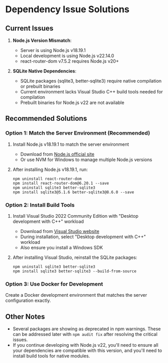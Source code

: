 # Dependency Issue Solutions

## Current Issues

1. **Node.js Version Mismatch**:
   - Server is using Node.js v18.19.1
   - Local development is using Node.js v22.14.0
   - react-router-dom v7.5.2 requires Node.js v20+

2. **SQLite Native Dependencies**:
   - SQLite packages (sqlite3, better-sqlite3) require native compilation or prebuilt binaries
   - Current environment lacks Visual Studio C++ build tools needed for compilation
   - Prebuilt binaries for Node.js v22 are not available

## Recommended Solutions

### Option 1: Match the Server Environment (Recommended)

1. Install Node.js v18.19.1 to match the server environment
   - Download from [Node.js official site](https://nodejs.org/download/release/v18.19.1/)
   - Or use NVM for Windows to manage multiple Node.js versions

2. After installing Node.js v18.19.1, run:
   ```
   npm uninstall react-router-dom
   npm install react-router-dom@6.20.1 --save
   npm uninstall sqlite3 better-sqlite3
   npm install sqlite3@5.1.6 better-sqlite3@8.6.0 --save
   ```

### Option 2: Install Build Tools

1. Install Visual Studio 2022 Community Edition with "Desktop development with C++" workload
   - Download from [Visual Studio website](https://visualstudio.microsoft.com/vs/community/)
   - During installation, select "Desktop development with C++" workload
   - Also ensure you install a Windows SDK

2. After installing Visual Studio, reinstall the SQLite packages:
   ```
   npm uninstall sqlite3 better-sqlite3
   npm install sqlite3 better-sqlite3 --build-from-source
   ```

### Option 3: Use Docker for Development

Create a Docker development environment that matches the server configuration exactly.

## Other Notes

- Several packages are showing as deprecated in npm warnings. These can be addressed later with `npm audit fix` after resolving the critical issues.
- If you continue developing with Node.js v22, you'll need to ensure all your dependencies are compatible with this version, and you'll need to install build tools for native modules. 
